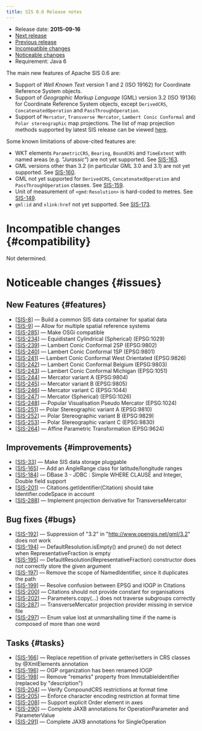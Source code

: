 ```yaml
---
title: SIS 0.6 Release notes
---
```


* Release date: **2015-09-16**
* [Next release](0.7.html)
* [Previous release](0.5.html)
* [Incompatible changes](#compatibility)
* [Noticeable changes](#issues)
* Requirement: Java 6

The main new features of Apache SIS 0.6 are:

* Support of _Well Known Text_ version 1 and 2 (ISO 19162) for Coordinate Reference System objects.
* Support of _Geographic Markup Language_ (GML) version 3.2 (ISO 19136) for Coordinate Reference System objects,
  except `DerivedCRS`, `ConcatenatedOperation` and `PassThroughOperation`.
* Support of `Mercator`, `Transverse Mercator`, `Lambert Conic Conformal` and `Polar stereographic` map projections.
  The list of map projection methods supported by latest SIS release can be viewed [here](/tables/CoordinateOperationMethods.html).

Some known limitations of above-cited features are:

* WKT elements `ParametricCRS`, `Bearing`, `BoundCRS` and `TimeExtent`
  with named areas (e.g. _"Jurassic"_) are not yet supported.
  See [SIS-163](https://issues.apache.org/jira/browse/SIS-163).
* GML versions other than 3.2 (in particular GML 3.0 and 3.1) are not yet supported.
  See [SIS-160](https://issues.apache.org/jira/browse/SIS-160).
* GML not yet supported for `DerivedCRS`, `ConcatenatedOperation` and `PassThroughOperation` classes.
  See [SIS-159](https://issues.apache.org/jira/browse/SIS-159).
* Unit of measurement of `<gmd:Resolution>` is hard-coded to metres.
  See [SIS-149](https://issues.apache.org/jira/browse/SIS-149).
* `gml:id` and `xlink:href` not yet supported.
  See [SIS-173](https://issues.apache.org/jira/browse/SIS-173).

# Incompatible changes    {#compatibility}
Not determined.

# Noticeable changes    {#issues}

## New Features    {#features}
* [[SIS-8](https://issues.apache.org/jira/browse/SIS-8)] — Build a common SIS data container for spatial data
* [[SIS-9](https://issues.apache.org/jira/browse/SIS-9)] — Allow for multiple spatial reference systems
* [[SIS-285](https://issues.apache.org/jira/browse/SIS-285)] — Make OSGi compatible
* [[SIS-234](https://issues.apache.org/jira/browse/SIS-234)] — Equidistant Cylindrical (Spherical) (EPSG:1029)
* [[SIS-239](https://issues.apache.org/jira/browse/SIS-239)] — Lambert Conic Conformal 2SP (EPSG:9802)
* [[SIS-240](https://issues.apache.org/jira/browse/SIS-240)] — Lambert Conic Conformal 1SP (EPSG:9801)
* [[SIS-241](https://issues.apache.org/jira/browse/SIS-241)] — Lambert Conic Conformal West Orientated (EPSG:9826)
* [[SIS-242](https://issues.apache.org/jira/browse/SIS-242)] — Lambert Conic Conformal Belgium (EPSG:9803)
* [[SIS-243](https://issues.apache.org/jira/browse/SIS-243)] — Lambert Conic Conformal Michigan (EPSG:1051)
* [[SIS-244](https://issues.apache.org/jira/browse/SIS-244)] — Mercator variant A (EPSG:9804)
* [[SIS-245](https://issues.apache.org/jira/browse/SIS-245)] — Mercator variant B (EPSG:9805)
* [[SIS-246](https://issues.apache.org/jira/browse/SIS-246)] — Mercator variant C (EPSG:1044)
* [[SIS-247](https://issues.apache.org/jira/browse/SIS-247)] — Mercator (Spherical) (EPSG:1026)
* [[SIS-248](https://issues.apache.org/jira/browse/SIS-248)] — Popular Visualisation Pseudo Mercator (EPSG:1024)
* [[SIS-251](https://issues.apache.org/jira/browse/SIS-251)] — Polar Stereographic variant A (EPSG:9810)
* [[SIS-252](https://issues.apache.org/jira/browse/SIS-252)] — Polar Stereographic variant B (EPSG:9829)
* [[SIS-253](https://issues.apache.org/jira/browse/SIS-253)] — Polar Stereographic variant C (EPSG:9830)
* [[SIS-264](https://issues.apache.org/jira/browse/SIS-264)] — Affine Parametric Transformation (EPSG:9624)

## Improvements    {#improvements}
* [[SIS-33](https://issues.apache.org/jira/browse/SIS-33)] — Make SIS data storage pluggable
* [[SIS-165](https://issues.apache.org/jira/browse/SIS-165)] — Add an AngleRange class for latitude/longitude ranges
* [[SIS-184](https://issues.apache.org/jira/browse/SIS-184)] — DBase 3 - JDBC : Simple WHERE CLAUSE and Integer, Double field support
* [[SIS-201](https://issues.apache.org/jira/browse/SIS-201)] — Citations.getIdentifier(Citation) should take Identifier.codeSpace in account
* [[SIS-288](https://issues.apache.org/jira/browse/SIS-288)] — Implement projection derivative for TransverseMercator

## Bug fixes    {#bugs}
* [[SIS-192](https://issues.apache.org/jira/browse/SIS-192)] — Suppression of "3.2" in "http://www.opengis.net/gml/3.2" does not work
* [[SIS-194](https://issues.apache.org/jira/browse/SIS-194)] — DefaultResolution.isEmpty() and prune() do not detect when RepresentativeFraction is empty
* [[SIS-195](https://issues.apache.org/jira/browse/SIS-195)] — DefaultResolution(RepresentativeFraction) constructor does not correctly store the given argument
* [[SIS-197](https://issues.apache.org/jira/browse/SIS-197)] — Remove the scope of NamedIdentifier, since it duplicates the path
* [[SIS-199](https://issues.apache.org/jira/browse/SIS-199)] — Resolve confusion between EPSG and IOGP in Citations
* [[SIS-200](https://issues.apache.org/jira/browse/SIS-200)] — Citations should not provide constant for organisations
* [[SIS-202](https://issues.apache.org/jira/browse/SIS-202)] — Parameters.copy(...) does not traverse subgroups correctly
* [[SIS-287](https://issues.apache.org/jira/browse/SIS-287)] — TransverseMercator projection provider missing in service file
* [[SIS-297](https://issues.apache.org/jira/browse/SIS-297)] — Enum value lost at unmarshalling time if the name is composed of more than one word

## Tasks    {#tasks}
* [[SIS-166](https://issues.apache.org/jira/browse/SIS-166)] — Replace repetition of private getter/setters in CRS classes by @XmlElements annotation
* [[SIS-196](https://issues.apache.org/jira/browse/SIS-196)] — OGP organization has been renamed IOGP
* [[SIS-198](https://issues.apache.org/jira/browse/SIS-198)] — Remove "remarks" property from ImmutableIdentifier (replaced by "description")
* [[SIS-204](https://issues.apache.org/jira/browse/SIS-204)] — Verify CompoundCRS restrictions at format time
* [[SIS-205](https://issues.apache.org/jira/browse/SIS-205)] — Enforce character encoding restriction at format time
* [[SIS-208](https://issues.apache.org/jira/browse/SIS-208)] — Support explicit Order element in axes
* [[SIS-290](https://issues.apache.org/jira/browse/SIS-290)] — Complete JAXB annotations for OperationParameter and ParameterValue
* [[SIS-291](https://issues.apache.org/jira/browse/SIS-291)] — Complete JAXB annotations for SingleOperation
